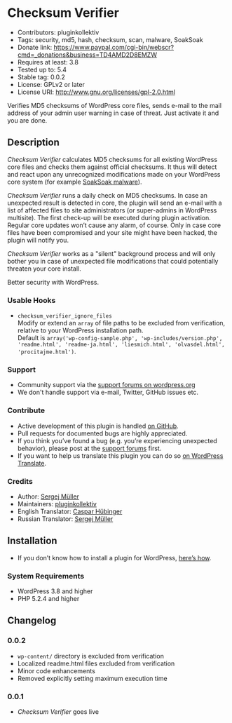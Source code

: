 # Checksum Verifier #
* Contributors:      pluginkollektiv
* Tags:              security, md5, hash, checksum, scan, malware, SoakSoak
* Donate link:       https://www.paypal.com/cgi-bin/webscr?cmd=_donations&business=TD4AMD2D8EMZW
* Requires at least: 3.8
* Tested up to:      5.4
* Stable tag:        0.0.2
* License:           GPLv2 or later
* License URI:       http://www.gnu.org/licenses/gpl-2.0.html

Verifies MD5 checksums of WordPress core files, sends e-mail to the mail address of your admin user warning in case of threat. Just activate it and you are done.

## Description ##
*Checksum Verifier* calculates MD5 checksums for all existing WordPress core files and checks them against official checksums. It thus will detect and react upon any unrecognized modifications made on your WordPress core system (for example [SoakSoak malware](http://blog.sucuri.net/2014/12/soaksoak-malware-compromises-100000-wordpress-websites.html)).

*Checksum Verifier* runs a daily check on MD5 checksums. In case an unexpected result is detected in core, the plugin will send an e-mail with a list of affected files to site administrators (or super-admins in WordPress multisite). The first check-up will be executed during plugin activation. Regular core updates won’t cause any alarm, of course. Only in case core files have been compromised and your site might have been hacked, the plugin will notify you.

*Checksum Verifier* works as a "silent" background process and will only bother you in case of unexpected file modifications that could potentially threaten your core install.

Better security with WordPress.

### Usable Hooks ###
* `checksum_verifier_ignore_files`<br>
 Modify or extend an `array` of file paths to be excluded from verification, relative to your WordPress installation path.<br>
 Default is `array('wp-config-sample.php', 'wp-includes/version.php', 'readme.html', 'readme-ja.html', 'liesmich.html', 'olvasdel.html', 'procitajme.html')`.  

### Support ###
* Community support via the [support forums on wordpress.org](https://wordpress.org/support/plugin/checksum-verifier)
* We don't handle support via e-mail, Twitter, GitHub issues etc.

### Contribute ###
* Active development of this plugin is handled [on GitHub](https://github.com/pluginkollektiv/checksum-verifier).
* Pull requests for documented bugs are highly appreciated.
* If you think you’ve found a bug (e.g. you’re experiencing unexpected behavior), please post at the [support forums](https://wordpress.org/support/plugin/checksum-verifier) first.
* If you want to help us translate this plugin you can do so [on WordPress Translate](https://translate.wordpress.org/projects/wp-plugins/checksum-verifier).

### Credits ###
* Author: [Sergej Müller](https://sergejmueller.github.io/)
* Maintainers: [pluginkollektiv](http://pluginkollektiv.org/)
* English Translator: [Caspar Hübinger](http://glueckpress.com)
* Russian Translator: [Sergej Müller](http://wpcoder.de)

## Installation ##
* If you don’t know how to install a plugin for WordPress, [here’s how](http://codex.wordpress.org/Managing_Plugins#Installing_Plugins).

### System Requirements ###
* WordPress 3.8 and higher
* PHP 5.2.4 and higher

## Changelog ##

### 0.0.2 ###
* `wp-content/` directory is excluded from verification
* Localized readme.html files excluded from verification 
* Minor code enhancements
* Removed explicitly setting maximum execution time

### 0.0.1 ###
* *Checksum Verifier* goes live
